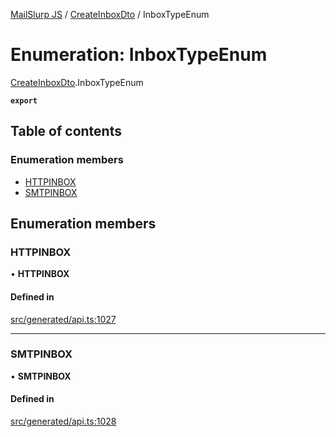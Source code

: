 [MailSlurp JS](../README.md) / [CreateInboxDto](../modules/CreateInboxDto.md) / InboxTypeEnum

# Enumeration: InboxTypeEnum

[CreateInboxDto](../modules/CreateInboxDto.md).InboxTypeEnum

**`export`**

## Table of contents

### Enumeration members

- [HTTPINBOX](CreateInboxDto.InboxTypeEnum.md#httpinbox)
- [SMTPINBOX](CreateInboxDto.InboxTypeEnum.md#smtpinbox)

## Enumeration members

### HTTPINBOX

• **HTTPINBOX**

#### Defined in

[src/generated/api.ts:1027](https://github.com/mailslurp/mailslurp-client/blob/20b4039/src/generated/api.ts#L1027)

___

### SMTPINBOX

• **SMTPINBOX**

#### Defined in

[src/generated/api.ts:1028](https://github.com/mailslurp/mailslurp-client/blob/20b4039/src/generated/api.ts#L1028)
